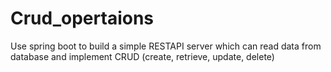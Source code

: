 # Crud_opertaions
Use spring boot to build a simple RESTAPI server which can read data from database and implement CRUD (create, retrieve, update, delete)
